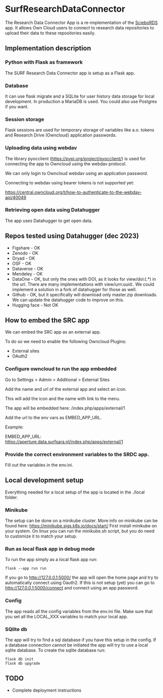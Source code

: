 # SurfResearchDataConnector
The Research Data Connector App is a re-implementation of the [ScieboRDS](https://github.com/Sciebo-RDS/Sciebo-RDS) app. It allows Own Cloud users to connect to research  data repositories to upload their data to these repositories easily.


## Implementation description

### Python with Flask as framework
The SURF Research Data Connector app is setup as a Flask app. 

### Database
It can use flask migrate and a SQLite for user history data storage for local development. In production a MariaDB is used. You could also use Postgres if you want.

### Session storage
Flask sessions are used for temporary storage of variables like a.o. tokens and Research Drive (Owncloud) application passwords.

### Uploading data using webdav
The library pyocclient (https://pypi.org/project/pyocclient/) is used for connecting the app to Owncloud using the webdav protocol.

We can only login to Owncloud webdav using an application password.

Connecting to webdav using bearer tokens is not supported yet:

https://central.owncloud.org/t/how-to-authenticate-to-the-webdav-api/40049


### Retrieving open data using Datahugger
The app uses Datahugger to get open data.

## Repos tested using Datahugger (dec 2023)
* Figshare - OK
* Zenodo - OK
* Dryad - OK
* OSF - OK
* Dataverse - OK
* Mendeley - OK
* DataOne - OK, but only the ones with DOI, as it looks for view/doi:(.*) in the url. There are many implementations with view/urn:uuid:. We could implement a solution in a fork of datahugger for those as well.
* Github - OK, but it specifically will download only master.zip downloads. We can update the datahugger code to improve on this.
* Hugging face - Not OK

## How to embed the SRC app
We can embed the SRC app as an external app.

To do so we need to enable the following Owncloud Plugins:
* External sites
* OAuth2

### Configure owncloud to run the app embedded
Go to Settings > Admin > Additional > External Sites

Add the name and url of the external app and select an icon.

This will add the icon and the name with link to the menu.

The app will be embedded here: /index.php/apps/external/1

Add the url to the env vars as EMBED_APP_URL.

Example:

EMBED_APP_URL: https://aperture.data.surfsara.nl/index.php/apps/external/1

### Provide the correct environment variables to the SRDC app.

Fill out  the variables in the env.ini.

## Local development setup

Everything needed for a local setup of the app is located in the ./local folder.

### Minikube
The setup can be done on a minikube cluster.
More info on minikube can be found here: https://minikube.sigs.k8s.io/docs/start/
First install minikube on your system.
On linux you can run the minikube.sh script, but you do need to customize it to match your setup.

### Run as local flask app in debug mode
To run the app simply as a local flask app run:
```
flask --app run run
```
If you go to http://127.0.0.1:5000/ the app will open the home page and try to automatically connect using Oauth2.
If this is not setup (yet) you can go to http://127.0.0.1:5000/connect and connect using an app password.

### Config
The app reads all the config variables from the env.ini file.
Make sure that you set all the LOCAL_XXX variables to match your local app.

### SQlite db
The app will try to find a sql database if you have this setup in the config.
If a database connection cannot be initiated the app will try to use a local sqlite database.
To create the sqlite database run:

```
flask db init
flask db upgrade
```

## TODO
* Complete deployment instructions
